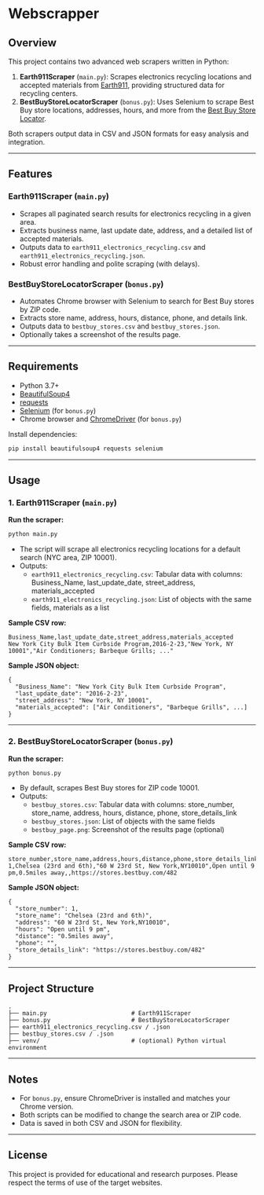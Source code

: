 # Webscrapper

## Overview

This project contains two advanced web scrapers written in Python:

1. **Earth911Scraper** (`main.py`): Scrapes electronics recycling locations and accepted materials from [Earth911](https://search.earth911.com/), providing structured data for recycling centers.
2. **BestBuyStoreLocatorScraper** (`bonus.py`): Uses Selenium to scrape Best Buy store locations, addresses, hours, and more from the [Best Buy Store Locator](https://www.bestbuy.com/site/store-locator).

Both scrapers output data in CSV and JSON formats for easy analysis and integration.

---

## Features

### Earth911Scraper (`main.py`)
- Scrapes all paginated search results for electronics recycling in a given area.
- Extracts business name, last update date, address, and a detailed list of accepted materials.
- Outputs data to `earth911_electronics_recycling.csv` and `earth911_electronics_recycling.json`.
- Robust error handling and polite scraping (with delays).

### BestBuyStoreLocatorScraper (`bonus.py`)
- Automates Chrome browser with Selenium to search for Best Buy stores by ZIP code.
- Extracts store name, address, hours, distance, phone, and details link.
- Outputs data to `bestbuy_stores.csv` and `bestbuy_stores.json`.
- Optionally takes a screenshot of the results page.

---

## Requirements

- Python 3.7+
- [BeautifulSoup4](https://pypi.org/project/beautifulsoup4/)
- [requests](https://pypi.org/project/requests/)
- [Selenium](https://pypi.org/project/selenium/) (for `bonus.py`)
- Chrome browser and [ChromeDriver](https://chromedriver.chromium.org/) (for `bonus.py`)

Install dependencies:
```bash
pip install beautifulsoup4 requests selenium
```

---

## Usage

### 1. Earth911Scraper (`main.py`)

**Run the scraper:**
```bash
python main.py
```

- The script will scrape all electronics recycling locations for a default search (NYC area, ZIP 10001).
- Outputs:
  - `earth911_electronics_recycling.csv`: Tabular data with columns: Business_Name, last_update_date, street_address, materials_accepted
  - `earth911_electronics_recycling.json`: List of objects with the same fields, materials as a list

**Sample CSV row:**
```
Business_Name,last_update_date,street_address,materials_accepted
New York City Bulk Item Curbside Program,2016-2-23,"New York, NY 10001","Air Conditioners; Barbeque Grills; ..."
```

**Sample JSON object:**
```
{
  "Business_Name": "New York City Bulk Item Curbside Program",
  "last_update_date": "2016-2-23",
  "street_address": "New York, NY 10001",
  "materials_accepted": ["Air Conditioners", "Barbeque Grills", ...]
}
```

---

### 2. BestBuyStoreLocatorScraper (`bonus.py`)

**Run the scraper:**
```bash
python bonus.py
```

- By default, scrapes Best Buy stores for ZIP code 10001.
- Outputs:
  - `bestbuy_stores.csv`: Tabular data with columns: store_number, store_name, address, hours, distance, phone, store_details_link
  - `bestbuy_stores.json`: List of objects with the same fields
  - `bestbuy_page.png`: Screenshot of the results page (optional)

**Sample CSV row:**
```
store_number,store_name,address,hours,distance,phone,store_details_link
1,Chelsea (23rd and 6th),"60 W 23rd St, New York,NY10010",Open until 9 pm,0.5miles away,,https://stores.bestbuy.com/482
```

**Sample JSON object:**
```
{
  "store_number": 1,
  "store_name": "Chelsea (23rd and 6th)",
  "address": "60 W 23rd St, New York,NY10010",
  "hours": "Open until 9 pm",
  "distance": "0.5miles away",
  "phone": "",
  "store_details_link": "https://stores.bestbuy.com/482"
}
```

---

## Project Structure

```
.
├── main.py                        # Earth911Scraper
├── bonus.py                       # BestBuyStoreLocatorScraper
├── earth911_electronics_recycling.csv / .json
├── bestbuy_stores.csv / .json
├── venv/                          # (optional) Python virtual environment
```

---

## Notes
- For `bonus.py`, ensure ChromeDriver is installed and matches your Chrome version.
- Both scripts can be modified to change the search area or ZIP code.
- Data is saved in both CSV and JSON for flexibility.

---

## License
This project is provided for educational and research purposes. Please respect the terms of use of the target websites. 